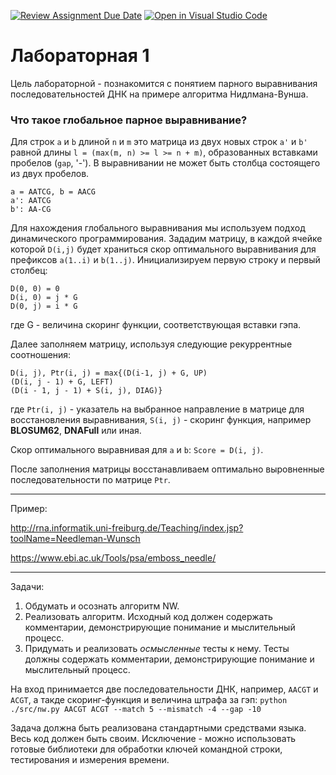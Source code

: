 [![Review Assignment Due Date](https://classroom.github.com/assets/deadline-readme-button-24ddc0f5d75046c5622901739e7c5dd533143b0c8e959d652212380cedb1ea36.svg)](https://classroom.github.com/a/BKnLo4LM)
[![Open in Visual Studio Code](https://classroom.github.com/assets/open-in-vscode-718a45dd9cf7e7f842a935f5ebbe5719a5e09af4491e668f4dbf3b35d5cca122.svg)](https://classroom.github.com/online_ide?assignment_repo_id=11919343&assignment_repo_type=AssignmentRepo)
# Лабораторная 1

Цель лабораторной - познакомится с понятием парного выравнивания последовательностей ДНК на примере алгоритма Нидлмана-Вунша.

### Что такое глобальное парное выравнивание?
Для строк `a` и `b` длиной `n` и `m` это матрица из двух новых строк `a'` и `b'` равной длины `l = (max(m, n) >= l >= n + m)`, образованных вставками пробелов (`gap`, '-'). В выравнивании не может быть столбца состоящего из двух пробелов.
```
a = AATCG, b = AACG  
a': AATCG  
b': AA-CG  
```
Для нахождения глобального выравнивания мы используем подход динамического программирования.
Зададим матрицу, в каждой ячейке  которой `D(i,j)` будет храниться скор оптимального выравнивания для префиксов `a(1..i)` и `b(1..j)`.
Инициализируем первую строку и первый столбец:  
```
D(0, 0) = 0  
D(i, 0) = j * G  
D(0, j) = i * G
```
где G - величина скоринг функции, соответствующая вставки гэпа.  

Далее заполняем матрицу, используя следующие рекуррентные соотношения:  
```
D(i, j), Ptr(i, j) = max{(D(i-1, j) + G, UP)
(D(i, j - 1) + G, LEFT)
(D(i - 1, j - 1) + S(i, j), DIAG)}
```
где `Ptr(i, j)` - указатель на выбранное направление в матрице для восстановления выравнивания,
`S(i, j)` - скоринг функция, например **BLOSUM62**, **DNAFull** или иная.

Скор оптимального выравнивая для `a` и `b`: `Score = D(i, j)`.

После заполнения матрицы восстанавливаем оптимально выровненные последовательности по матрице `Ptr`.

---
Пример:

http://rna.informatik.uni-freiburg.de/Teaching/index.jsp?toolName=Needleman-Wunsch

https://www.ebi.ac.uk/Tools/psa/emboss_needle/

---
Задачи:
1. Обдумать и осознать алгоритм NW.
2. Реализовать алгоритм. Исходный код должен содержать комментарии, демонстрирующие понимание и мыслительный процесс.
3. Придумать и реализовать *осмысленные* тесты к нему. Тесты должны содержать комментарии, демонстрирующие понимание и мыслительный процесс.

На вход принимается две последовательности ДНК, например, `AACGT` и `ACGT`, а такде скоринг-функция и величина штрафа за гэп:
`python ./src/nw.py AACGT ACGT --match 5 --mismatch -4 --gap -10`

Задача должна быть реализована стандартными средствами языка. Весь код должен быть своим. Исключение - можно использовать готовые библиотеки для обработки ключей командной строки, тестирования и измерения времени.
